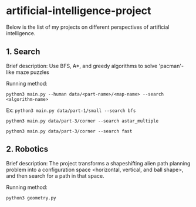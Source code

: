 # artificial-intelligence-project
Below is the list of my projects on different perspectives of artificial intelligence.
## 1. Search 

Brief description:
Use BFS, A*, and greedy algorithms to solve 'pacman'-like maze puzzles 

Running method:

`python3 main.py --human data/<part-name>/<map-name> --search <algorithm-name>`

Ex:
`python3 main.py data/part-1/small --search bfs`

`python3 main.py data/part-3/corner --search astar_multiple`

`python3 main.py data/part-3/corner --search fast`

## 2. Robotics

Brief description:
The project transforms a shapeshifting alien path planning problem into a configuration space <horizontal, vertical, and ball shape>, and then search for a path in that space.

Running method:

`python3 geometry.py`
